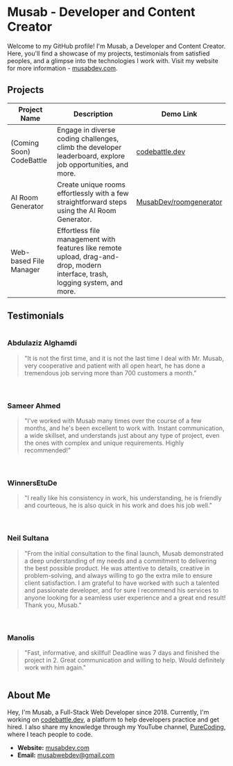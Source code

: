 # Musab - Developer and Content Creator

Welcome to my GitHub profile! I'm Musab, a Developer and Content Creator. Here, you'll find a showcase of my projects, testimonials from satisfied peoples, and a glimpse into the technologies I work with. Visit my website for more information - [musabdev.com](https://musabdev.com).

## Projects

| Project Name            | Description                                                                                      | Demo Link                                              |
|-------------------------|--------------------------------------------------------------------------------------------------|--------------------------------------------------------|
| (Coming Soon) CodeBattle| Engage in diverse coding challenges, climb the developer leaderboard, explore job opportunities, and more. | [codebattle.dev](https://codebattle.dev) |
| AI Room Generator       | Create unique rooms effortlessly with a few straightforward steps using the AI Room Generator.    | [MusabDev/roomgenerator](https://github.com/MusabDev/roomgenerator)                                              |
| Web-based File Manager  | Effortless file management with features like remote upload, drag-and-drop, modern interface, trash, logging system, and more. |                                   |

## Testimonials

<div style="display: grid; grid-template-columns: repeat(auto-fill, minmax(300px, 1fr)); gap: 20px;">

  <div>
    <h3>Abdulaziz Alghamdi</h3>
    <blockquote>"It is not the first time, and it is not the last time I deal with Mr. Musab, very cooperative and patient with all open heart, he has done a tremendous job serving more than 700 customers a month."</blockquote>
  </div>

  <div>
    <h3>Sameer Ahmed</h3>
    <blockquote>"I've worked with Musab many times over the course of a few months, and he's been excellent to work with. Instant communication, a wide skillset, and understands just about any type of project, even the ones with complex and unique requirements. Highly recommended!"</blockquote>
  </div>

  <div>
    <h3>WinnersEtuDe</h3>
    <blockquote>"I really like his consistency in work, his understanding, he is friendly and courteous, he is also quick in his work and does his job well."</blockquote>
  </div>

  <div>
    <h3>Neil Sultana</h3>
    <blockquote>"From the initial consultation to the final launch, Musab demonstrated a deep understanding of my needs and a commitment to delivering the best possible product. He was attentive to details, creative in problem-solving, and always willing to go the extra mile to ensure client satisfaction. I am grateful to have worked with such a talented and passionate developer, and for sure I recommend his services to anyone looking for a seamless user experience and a great end result! Thank you, Musab."</blockquote>
  </div>

  <div>
    <h3>Manolis</h3>
    <blockquote>"Fast, informative, and skillful! Deadline was 7 days and finished the project in 2. Great communication and willing to help. Would definitely work with him again."</blockquote>
  </div>
</div>

## About Me

Hey, I'm Musab, a Full-Stack Web Developer since 2018. Currently, I'm working on [codebattle.dev](https://codebattle.dev), a platform to help developers practice and get hired. I also share my knowledge through my YouTube channel, [PureCoding](https://www.youtube.com/PureCoding), where I teach people to code.

- **Website:** [musabdev.com](https://musabdev.com)
- **Email:** musabwebdev@gmail.com
